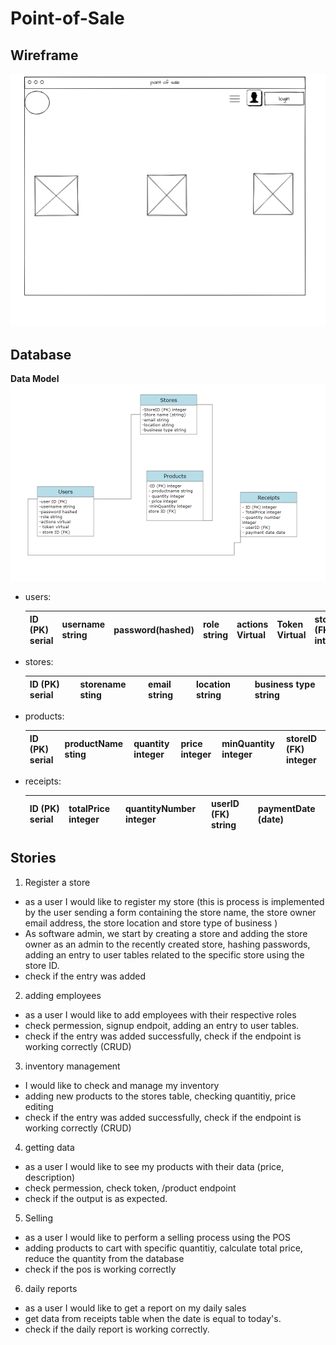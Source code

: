 # Point-of-Sale

## Wireframe

![hompage](./assets/home.png)

## Database

**Data Model**
![data model](./assets/DBRD.png)

- users:

  | ID (PK) serial | username string | password(hashed) | role string | actions Virtual | Token Virtual | storeID (FK) integer |
  | -------------- | --------------- | ---------------- | ----------- | --------------- | ------------- | -------------------- |

- stores:

  | ID (PK) serial | storename sting | email string | location string | business type string |
  | -------------- | --------------- | ------------ | --------------- | -------------------- |

- products:

  | ID (PK) serial | productName sting | quantity integer | price integer | minQuantity integer | storeID (FK) integer |
  | -------------- | ----------------- | ---------------- | ------------- | ------------------- | -------------------- |

- receipts:

  | ID (PK) serial | totalPrice integer | quantityNumber integer | userID (FK) string | paymentDate (date) |
  | -------------- | ------------------ | ---------------------- | ------------------ | ------------------ |

## Stories

1. Register a store

- as a user I would like to register my store (this is process is implemented by the user sending a form containing the store name, the store owner email address, the store location and store type of business )
- As software admin, we start by creating a store and adding the store owner as an admin to the recently created store, hashing passwords, adding an entry to user tables related to the specific store using the store ID.
- check if the entry was added

2. adding employees

- as a user I would like to add employees with their respective roles
- check permession, signup endpoit, adding an entry to user tables.
- check if the entry was added successfully, check if the endpoint is working correctly (CRUD)

3. inventory management

- I would like to check and manage my inventory
- adding new products to the stores table, checking quantitiy, price editing
- check if the entry was added successfully, check if the endpoint is working correctly (CRUD)

4. getting data

- as a user I would like to see my products with their data (price, description)
- check permession, check token, /product endpoint
- check if the output is as expected.

5. Selling

- as a user I would like to perform a selling process using the POS
- adding products to cart with specific quantitiy, calculate total price, reduce the quantity from the database
- check if the pos is working correctly

6. daily reports

- as a user I would like to get a report on my daily sales
- get data from receipts table when the date is equal to today's.
- check if the daily report is working correctly.
